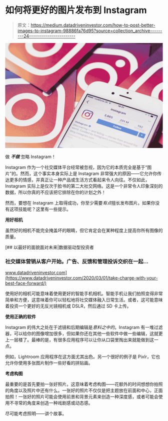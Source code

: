 # 如何将更好的图片发布到 Instagram

> 原文：<https://medium.datadriveninvestor.com/how-to-post-better-images-to-instagram-98886fa76d95?source=collection_archive---------24----------------------->

![](img/b0af25e18f5aa72efb8cfc0e50d6ffc0.png)

做 ***不做*** 忽略 Instagram！

Instagram 作为一个社交媒体平台经常被忽视，因为它的本质完全是基于“图片”的。然而，这个事实本身实际上是 Instagram 非常强大的原因——它允许你传达更多的情感，并真正让一种产品或生活方式看起来令人向往。不仅如此，Instagram 实际上是仅次于脸书的第二大社交网络。这是一个非常令人印象深刻的数据，所以你真的不应该把它排除在你的计划之外！

然而，要想在 Instagram 上取得成功，你至少需要*有点*擅长发布图片。如果你没有这项技能呢？这里有一些提示。

**用好相机**

虽然好的相机不能完全掩盖坏的眼睛，但它肯定会在某种程度上提高你所有图像的质量。

[](https://www.datadriveninvestor.com/2020/03/01/take-charge-with-your-best-face-forward/) [## 以最好的面貌面对未来|数据驱动型投资者

### 社交媒体营销从客户开始。广告、反馈和管理投诉交织在一起…

www.datadriveninvestor.com](https://www.datadriveninvestor.com/2020/03/01/take-charge-with-your-best-face-forward/) 

使用好的相机可能意味着使用更好的智能手机相机。智能手机让我们拍照变得非常简单和方便，这意味着你可以轻松地将社交媒体融入日常生活。或者，这可能意味着投资一个更好的无反光镜相机或 DSLR，然后通过 SD 卡上传。

**使用正确的软件**

Instagram 的伟大之处在于滤镜和后期编辑是*意料之中的*。Instagram 有一堆过滤器，可以给你的图像增加很多，但如果你还在其他一些软件中做一些编辑，这就更上一层楼了。最棒的是，有很多应用程序可以让你从口袋里掏出来就能做到这一点。

例如，Lightroom 应用程序在这方面尤其出色。另一个很好的例子是 Pixlr，它也允许你使用多张图片制作一些好看的拼贴画。

**考虑构图**

最重要的是首先要拍一张好照片。这意味着考虑构图——花额外的时间想想你拍照的角度以及照片中还有什么。一张好的照片不仅仅是把主题放在前面和中心，正面拍照！一张好的照片可能会使用前景和背景元素来创造一种深度感，或者可能会使用不寻常的角度来创造一种戏剧感或动态感。

尽可能考虑照明——讲个故事。